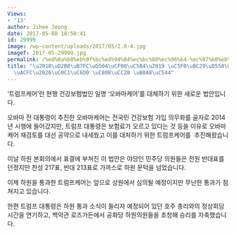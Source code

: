 ```yaml
---
Views:
- '13'
author: Jihee Jeong
date: 2017-05-08 18:50:41
id: 29999
image: /wp-content/uploads/2017/05/2.0-4.jpg
imagef: 2017-05-29999.jpg
permalink: /%ed%8a%b8%eb%9f%bc%ed%94%84%ec%bc%80%ec%96%b4-%ec%97%b0%eb%b0%a9%ed%95%98%ec%9b%90-%ed%86%b5%ea%b3%bc%ec%83%81%ec%9b%90-%ec%a0%88%ec%b0%a8-%eb%82%a8%ec%95%84/
title: "\u2018\uD2B8\uB7FC\uD504\uCF00\uC5B4\u2019 \uC5F0\uBC29\uD558\uC6D0 \uD1B5\
  \uACFC\u2026\uC0C1\uC6D0 \uC808\uCC28 \uB0A8\uC544"
---
```


‘트럼프케어’란 현행 건강보험법인 일명 ‘오바마케어’를 대체하기 위한 새로운 법안입니다.

오바마 전 대통령이 추진한 오바마케어는 전국민 건강보험 가입 의무화를 골자로 2014년 시행에 들어갔지만, 트럼프 대통령은 보험료가 오르고 있다는 것 등을 이유로 오바마케어 재검토를 대선 공약으로 내세웠고 이를 대처하기 위한 트럼프케어를  추진해왔습니다.

이날 하원 본회의에서 표결에 부쳐진 이 법안은 야당인 민주당 의원들은 전원 반대표를 던졌지만 찬성 217표, 반대 213표로 가까스로 하원 문턱을 넘었습니다.

이제 하원을 통과한 트럼프케어는 앞으로 상원에서 심의될 예정이지만 무난한 통과가 점쳐지고 있습니다.

한편 트럼프 대통령은 하원 통과 소식이 들리자 예정되어 있던 호주 총리와의 정상회담 시간을 연기하고, 백악관 로즈가든에서 공화당 하원의원들을 초청해 승리를 자축했습니다.